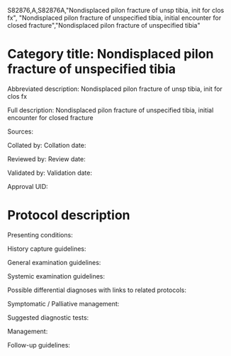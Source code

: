 S82876,A,S82876A,"Nondisplaced pilon fracture of unsp tibia, init for clos fx", "Nondisplaced pilon fracture of unspecified tibia, initial encounter for closed fracture","Nondisplaced pilon fracture of unspecified tibia"
# Category title: Nondisplaced pilon fracture of unspecified tibia

Abbreviated description: Nondisplaced pilon fracture of unsp tibia, init for clos fx

Full description: Nondisplaced pilon fracture of unspecified tibia, initial encounter for closed fracture

Sources:

Collated by:
Collation date:

Reviewed by:
Review date:

Validated by:
Validation date:

Approval UID:

# Protocol description

Presenting conditions:

History capture guidelines:

General examination guidelines:

Systemic examination guidelines:

Possible differential diagnoses with links to related protocols:

Symptomatic / Palliative management:

Suggested diagnostic tests:

Management:

Follow-up guidelines:
